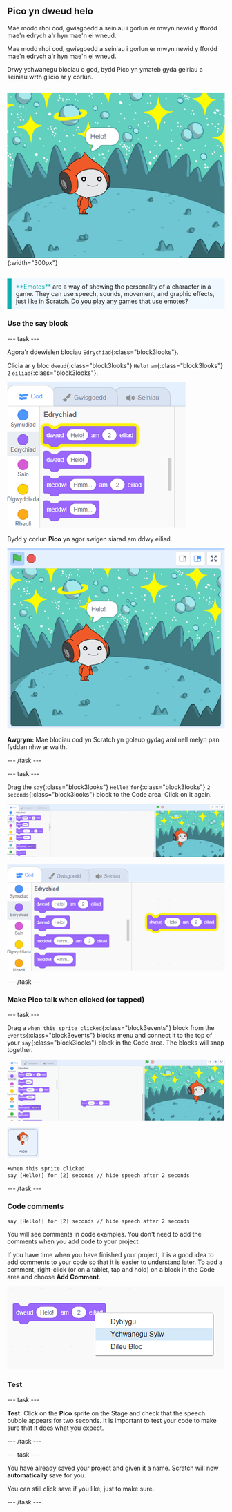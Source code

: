 ## Pico yn dweud helo

<div style="display: flex; flex-wrap: wrap">
<div style="flex-basis: 200px; flex-grow: 1; margin-right: 15px;">
Mae modd rhoi cod, gwisgoedd a seiniau i gorlun er mwyn newid y ffordd mae'n edrych a'r hyn mae'n ei wneud. 
  
Mae modd rhoi cod, gwisgoedd a seiniau i gorlun er mwyn newid y ffordd mae'n edrych a'r hyn mae'n ei wneud. 
  
Drwy ychwanegu blociau o god, bydd Pico yn ymateb gyda geiriau a seiniau wrth glicio ar y corlun.
</div>
<div>

![Pico yn dweud "Helo!"](images/pico-step2.png){:width="300px"}

</div>
</div>

<p style="border-left: solid; border-width:10px; border-color: #0faeb0; background-color: aliceblue; padding: 10px;">
<span style="color: #0faeb0">**Emotes**</span> are a way of showing the personality of a character in a game. They can use speech, sounds, movement, and graphic effects, just like in Scratch. Do you play any games that use emotes?
</p>

### Use the say block

--- task ---

Agora'r ddewislen blociau `Edrychiad`{:class="block3looks"}.

Clicia ar y bloc `dweud`{:class="block3looks"} `Helo!` `am`{:class="block3looks"} `2` `eiliad`{:class="block3looks"}.

![The 'say Hello! for 2 seconds' block glowing with a yellow outline.](images/pico-say-hello-blocks-menu.png)

Bydd y corlun **Pico** yn agor swigen siarad am ddwy eiliad.

![Y corlun Pico gyda "Helo!" mewn swigen siarad.](images/pico-say-hello-stage.png)

**Awgrym:** Mae blociau cod yn Scratch yn goleuo gydag amlinell melyn pan fyddan nhw ar waith.

--- /task ---

--- task ---

Drag the `say`{:class="block3looks"} `Hello!` `for`{:class="block3looks"} `2` `seconds`{:class="block3looks"} block to the Code area. Click on it again.

![Dragging the 'say' block to the Code area and clicking on it to run it.](images/pico-drag-say.gif)

![The 'say' block has been dragged to the Code area. The code block glows with a yellow outline.](images/pico-drag-say.png)

--- /task ---

### Make Pico talk when clicked (or tapped)

--- task ---

Drag a `when this sprite clicked`{:class="block3events"} block from the `Events`{:class="block3events"} blocks menu and connect it to the top of your `say`{:class="block3looks"} block in the Code area. The blocks will snap together.

![An animation of the blocks snapping together. When Pico is clicked on, they say "Hello!" for two seconds.](images/pico-snap-together.gif)

![The Pico sprite.](images/pico-sprite.png)

```blocks3
+when this sprite clicked
say [Hello!] for [2] seconds // hide speech after 2 seconds
```

--- /task ---

### Code comments

```blocks3
say [Hello!] for [2] seconds // hide speech after 2 seconds
```
You will see comments in code examples. You don't need to add the comments when you add code to your project.

If you have time when you have finished your project, it is a good idea to add comments to your code so that it is easier to understand later. To add a comment, right-click (or on a tablet, tap and hold) on a block in the Code area and choose **Add Comment**.

![The pop-up menu that appears when you right-click on a block. 'Add Comment' is selected.](images/add-comment.png)

### Test

--- task ---

**Test:** Click on the **Pico** sprite on the Stage and check that the speech bubble appears for two seconds. It is important to test your code to make sure that it does what you expect.

--- /task ---

--- task ---

You have already saved your project and given it a name. Scratch will now **automatically** save for you.

You can still click save if you like, just to make sure.

--- /task ---
